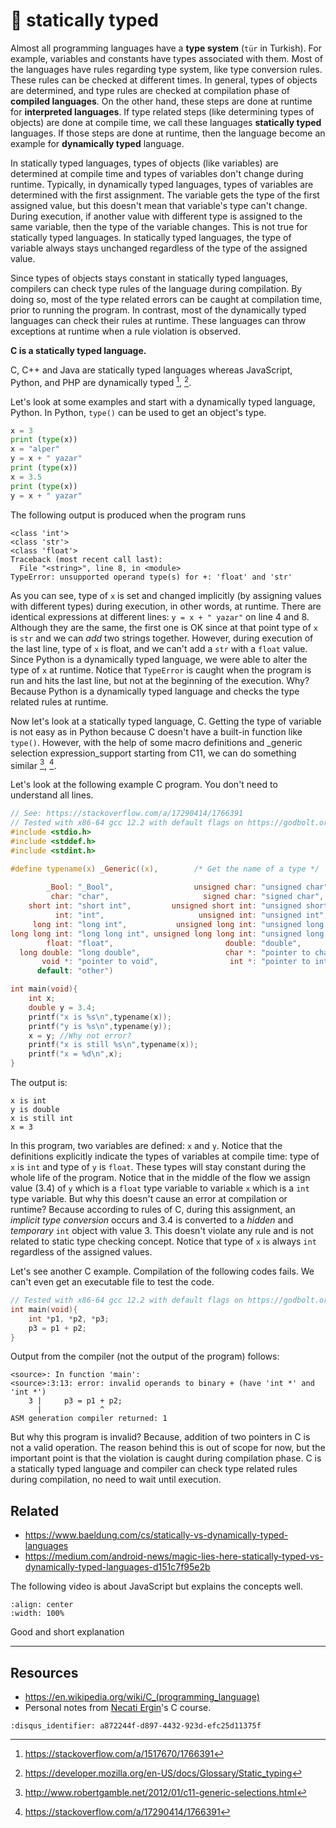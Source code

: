 # 🦴 statically typed

Almost all programming languages have a **type system** (`tür` in Turkish). For
example, variables and constants have types associated with them. Most of the
languages have rules regarding type system, like type conversion rules. These
rules can be checked at different times. In general, types of objects are
determined, and type rules are checked at compilation phase of **compiled
languages**. On the other hand, these steps are done at runtime for
**interpreted languages**. If type related steps (like determining types of
objects) are done at compile time, we call these languages  **statically typed**
languages. If those steps are done at runtime, then the language become an
example for **dynamically typed** language.

In statically typed languages, types of objects (like variables) are determined
at compile time and types of variables don't change during runtime. Typically,
in dynamically typed languages, types of variables are determined with the first
assignment. The variable gets the type of the first assigned value, but this
doesn't mean that variable's type can't change. During execution, if another
value with different type is assigned to the same variable, then the type of the
variable changes. This is not true for statically typed languages. In statically
typed languages, the type of variable always stays unchanged regardless of the
type of the assigned value.

Since types of objects stays constant in statically typed languages, compilers
can check type rules of the language during compilation. By doing so, most of
the type related errors can be caught at compilation time, prior to running the
program. In contrast, most of the dynamically typed languages can check their
rules at runtime. These languages can throw exceptions at runtime when a rule
violation is observed.

**C is a statically typed language.**

C, C++ and Java are statically typed languages whereas JavaScript, Python, and
PHP are dynamically typed [^1f], [^2f].

Let's look at some examples and start with a dynamically typed language, Python.
In Python, `type()` can be used to get an object's type.

```python
x = 3
print (type(x))
x = "alper"
y = x + " yazar"
print (type(x))
x = 3.5
print (type(x))
y = x + " yazar"
```

The following output is produced when the program runs

```text
<class 'int'>
<class 'str'>
<class 'float'>
Traceback (most recent call last):
  File "<string>", line 8, in <module>
TypeError: unsupported operand type(s) for +: 'float' and 'str'
```

As you can see, type of `x` is set and changed implicitly (by assigning values
with different types) during execution, in other words, at runtime. There are
identical expressions at different lines: `y = x + " yazar"` on line 4 and 8.
Although they are the same, the first one is OK since at that point type of `x`
is `str` and we can *add* two strings together. However, during execution of the
last line, type of `x` is float, and we can't add a `str` with a `float` value.
Since Python is a dynamically typed language, we were able to alter the type of
`x` at runtime. Notice that `TypeError` is caught when the program is run and
hits the last line, but not at the beginning of the execution. Why? Because
Python is a dynamically typed language and checks the type related rules at
runtime.

Now let's look at a statically typed language, C. Getting the type of variable
is not easy as in Python because C doesn't have a built-in function like
`type()`. However, with the help of some macro definitions and _generic
selection expression_support starting from C11, we can do something similar
[^3f], [^4f].

Let's look at the following example C program. You don't need to understand all
lines.

```c
// See: https://stackoverflow.com/a/17290414/1766391
// Tested with x86-64 gcc 12.2 with default flags on https://godbolt.org/
#include <stdio.h>
#include <stddef.h>
#include <stdint.h>

#define typename(x) _Generic((x),        /* Get the name of a type */             \
                                                                                  \
        _Bool: "_Bool",                  unsigned char: "unsigned char",          \
         char: "char",                     signed char: "signed char",            \
    short int: "short int",         unsigned short int: "unsigned short int",     \
          int: "int",                     unsigned int: "unsigned int",           \
     long int: "long int",           unsigned long int: "unsigned long int",      \
long long int: "long long int", unsigned long long int: "unsigned long long int", \
        float: "float",                         double: "double",                 \
  long double: "long double",                   char *: "pointer to char",        \
       void *: "pointer to void",                int *: "pointer to int",         \
      default: "other")

int main(void){
    int x;
    double y = 3.4;
    printf("x is %s\n",typename(x));
    printf("y is %s\n",typename(y));
    x = y; //Why not error?
    printf("x is still %s\n",typename(x));
    printf("x = %d\n",x);
}
```

The output is:

```text
x is int
y is double
x is still int
x = 3
```

In this program, two variables are defined: `x` and `y`. Notice that the
definitions explicitly indicate the types of variables at compile time: type of
`x` is `int` and type of `y` is `float`. These types will stay constant during
the whole life of the program. Notice that in the middle of the flow we assign
value (3.4) of `y` which is a `float` type variable to variable `x` which is a
`int` type variable. But why this doesn't cause an error at compilation or
runtime? Because according to rules of C, during this assignment, an *implicit
type conversion* occurs and 3.4 is converted to a *hidden* and *temporary* `int`
object with value 3. This doesn't violate any rule and is not related to static
type checking concept. Notice that type of `x` is always `int` regardless of the
assigned values.

Let's see another C example. Compilation of the following codes fails. We can't
even get an executable file to test the code.

```c
// Tested with x86-64 gcc 12.2 with default flags on https://godbolt.org/
int main(void){
    int *p1, *p2, *p3;
    p3 = p1 + p2;
}
```

Output from the compiler (not the output of the program) follows:

```text
<source>: In function 'main':
<source>:3:13: error: invalid operands to binary + (have 'int *' and 'int *')
    3 |     p3 = p1 + p2;
      |             ^
ASM generation compiler returned: 1
```

But why this program is invalid? Because, addition of two pointers in C is not a
valid operation. The reason behind this is out of scope for now, but the
important point is that the violation is caught during compilation phase. C is a
statically typed language and compiler can check type related rules during
compilation, no need to wait until execution.

## Related

- <https://www.baeldung.com/cs/statically-vs-dynamically-typed-languages>
- <https://medium.com/android-news/magic-lies-here-statically-typed-vs-dynamically-typed-languages-d151c7f95e2b>

The following video is about JavaScript but explains the concepts well.

```{youtube} C5fr0LZLMAs
:align: center
:width: 100%
```

Good and short explanation

---

## Resources

- <https://en.wikipedia.org/wiki/C_(programming_language)>
- Personal notes from [Necati Ergin](https://github.com/necatiergin/)'s C
  course.

[^1f]: <https://stackoverflow.com/a/1517670/1766391>
[^2f]: <https://developer.mozilla.org/en-US/docs/Glossary/Static_typing>
[^3f]: <http://www.robertgamble.net/2012/01/c11-generic-selections.html>
[^4f]: <https://stackoverflow.com/a/17290414/1766391>

```{disqus}
:disqus_identifier: a872244f-d897-4432-923d-efc25d11375f
```
